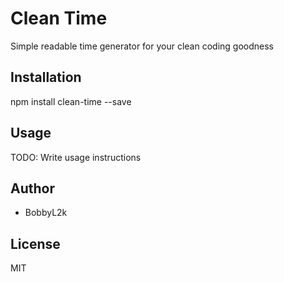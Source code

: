# Clean Time

Simple readable time generator for your clean coding goodness

## Installation

npm install clean-time --save

## Usage

TODO: Write usage instructions

## Author

* BobbyL2k

## License

MIT
